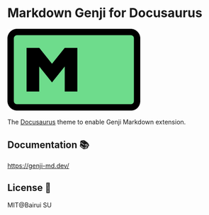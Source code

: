 # Markdown Genji for Docusaurus

<img src="./img/logo.svg" width="300"/>

The [Docusaurus](https://docusaurus.io/) theme to enable Genji Markdown extension.

## Documentation 📚

https://genji-md.dev/

## License 📄

MIT@Bairui SU
